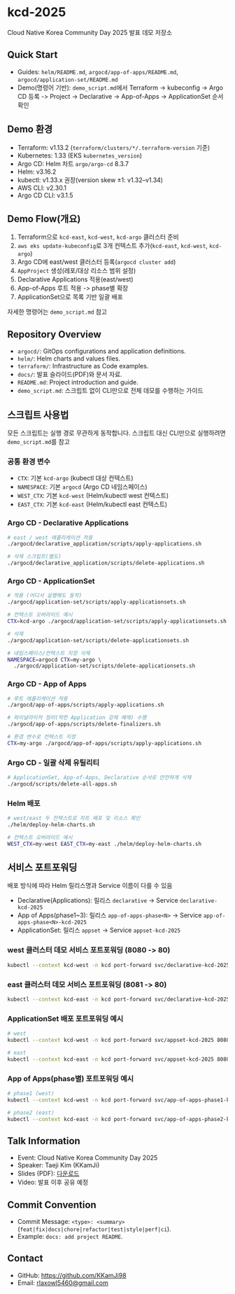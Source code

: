 # kcd-2025

Cloud Native Korea Community Day 2025 발표 데모 저장소

## Quick Start

- Guides: `helm/README.md`, `argocd/app-of-apps/README.md`, `argocd/application-set/README.md`
- Demo(명령어 기반): `demo_script.md`에서 Terraform -> kubeconfig -> Argo CD 등록 -> Project -> Declarative -> App-of-Apps -> ApplicationSet 순서 확인

## Demo 환경

- Terraform: v1.13.2 (`terraform/clusters/*/.terraform-version` 기준)
- Kubernetes: 1.33 (EKS `kubernetes_version`)
- Argo CD: Helm 차트 `argo/argo-cd` 8.3.7
- Helm: v3.16.2
- kubectl: v1.33.x 권장(version skew ±1: v1.32–v1.34)
- AWS CLI: v2.30.1
- Argo CD CLI: v3.1.5

## Demo Flow(개요)

1) Terraform으로 `kcd-east`, `kcd-west`, `kcd-argo` 클러스터 준비
2) `aws eks update-kubeconfig`로 3개 컨텍스트 추가(`kcd-east`, `kcd-west`, `kcd-argo`)
3) Argo CD에 east/west 클러스터 등록(`argocd cluster add`)
4) `AppProject` 생성(레포/대상 리소스 범위 설정)
5) Declarative Applications 적용(east/west)
6) App-of-Apps 루트 적용 -> phase별 확장
7) ApplicationSet으로 목록 기반 일괄 배포

자세한 명령어는 `demo_script.md` 참고

## Repository Overview

- `argocd/`: GitOps configurations and application definitions.
- `helm/`: Helm charts and values files.
- `terraform/`: Infrastructure as Code examples.
- `docs/`: 발표 슬라이드(PDF)와 문서 자료.
- `README.md`: Project introduction and guide.
- `demo_script.md`: 스크립트 없이 CLI만으로 전체 데모를 수행하는 가이드

## 스크립트 사용법

모든 스크립트는 실행 경로 무관하게 동작합니다. 스크립트 대신 CLI만으로 실행하려면 `demo_script.md`를 참고

### 공통 환경 변수

- `CTX`: 기본 `kcd-argo` (kubectl 대상 컨텍스트)
- `NAMESPACE`: 기본 `argocd` (Argo CD 네임스페이스)
- `WEST_CTX`: 기본 `kcd-west` (Helm/kubectl west 컨텍스트)
- `EAST_CTX`: 기본 `kcd-east` (Helm/kubectl east 컨텍스트)

### Argo CD - Declarative Applications

```bash
# east / west 애플리케이션 적용
./argocd/declarative_application/scripts/apply-applications.sh

# 삭제 스크립트(별도)
./argocd/declarative_application/scripts/delete-applications.sh
```

### Argo CD - ApplicationSet

```bash
# 적용 (어디서 실행해도 동작)
./argocd/application-set/scripts/apply-applicationsets.sh

# 컨텍스트 오버라이드 예시
CTX=kcd-argo ./argocd/application-set/scripts/apply-applicationsets.sh

# 삭제
./argocd/application-set/scripts/delete-applicationsets.sh

# 네임스페이스/컨텍스트 지정 삭제
NAMESPACE=argocd CTX=my-argo \
  ./argocd/application-set/scripts/delete-applicationsets.sh
```

### Argo CD - App of Apps

```bash
# 루트 애플리케이션 적용
./argocd/app-of-apps/scripts/apply-applications.sh

# 파이널라이저 정리(막힌 Application 강제 해제) 수행
./argocd/app-of-apps/scripts/delete-finalizers.sh

# 환경 변수로 컨텍스트 지정
CTX=my-argo ./argocd/app-of-apps/scripts/apply-applications.sh
```

### Argo CD - 일괄 삭제 유틸리티

```bash
# ApplicationSet, App-of-Apps, Declarative 순서로 안전하게 삭제
./argocd/scripts/delete-all-apps.sh
```

### Helm 배포

```bash
# west/east 두 컨텍스트로 차트 배포 및 리소스 확인
./helm/deploy-helm-charts.sh

# 컨텍스트 오버라이드 예시
WEST_CTX=my-west EAST_CTX=my-east ./helm/deploy-helm-charts.sh
```

## 서비스 포트포워딩

배포 방식에 따라 Helm 릴리스명과 Service 이름이 다를 수 있음

- Declarative(Applications): 릴리스 `declarative` -> Service `declarative-kcd-2025`
- App of Apps(phase1~3): 릴리스 `app-of-apps-phase<N>` -> Service `app-of-apps-phase<N>-kcd-2025`
- ApplicationSet: 릴리스 `appset` -> Service `appset-kcd-2025`

### west 클러스터 데모 서비스 포트포워딩 (8080 -> 80)

```bash
kubectl --context kcd-west -n kcd port-forward svc/declarative-kcd-2025 8080:80
```

### east 클러스터 데모 서비스 포트포워딩 (8081 -> 80)

```bash
kubectl --context kcd-east -n kcd port-forward svc/declarative-kcd-2025 8081:80
```

### ApplicationSet 배포 포트포워딩 예시

```bash
# west
kubectl --context kcd-west -n kcd port-forward svc/appset-kcd-2025 8080:80

# east
kubectl --context kcd-east -n kcd port-forward svc/appset-kcd-2025 8080:80
```

### App of Apps(phase별) 포트포워딩 예시

```bash
# phase1 (west)
kubectl --context kcd-west -n kcd port-forward svc/app-of-apps-phase1-kcd-2025 8080:80

# phase2 (east)
kubectl --context kcd-east -n kcd port-forward svc/app-of-apps-phase2-kcd-2025 8080:80
```

## Talk Information

- Event: Cloud Native Korea Community Day 2025
- Speaker: Taeji Kim (KKamJi)
- Slides (PDF): [다운로드](docs/presentation/ArgoCD와_함께하는_Multi-Cluster_운영.pdf)
- Video: 발표 이후 공유 예정

## Commit Convention

- Commit Message: `<type>: <summary>` (`feat|fix|docs|chore|refactor|test|style|perf|ci`).
- Example: `docs: add project README`.

## Contact

- GitHub: https://github.com/KKamJi98
- Email: rlaxowl5460@gmail.com

